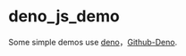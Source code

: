 # deno_js_demo
Some simple demos use [deno](https://deno.land/)，[Github-Deno](https://github.com/denoland/deno).

